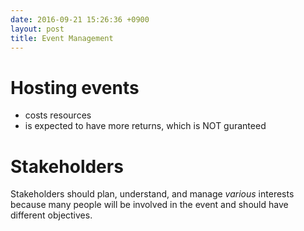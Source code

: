 ```yaml
---
date: 2016-09-21 15:26:36 +0900
layout: post
title: Event Management
---
```

# Hosting events

* costs resources
* is expected to have more returns, which is NOT guranteed

# Stakeholders

Stakeholders should plan, understand, and manage _various_ interests because
many people will be involved in the event and should have different objectives.
